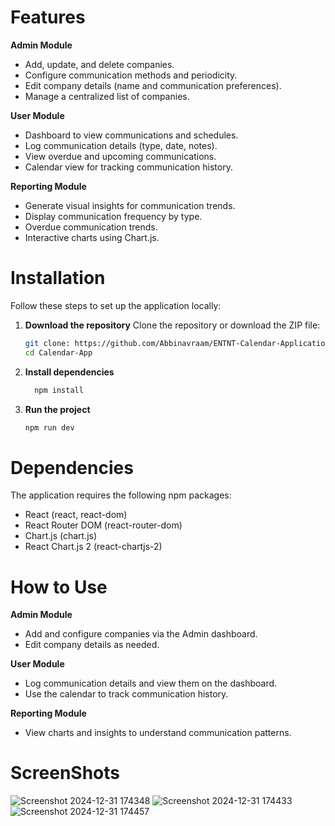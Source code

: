 

# Features
__Admin Module__

* Add, update, and delete companies.
* Configure communication methods and periodicity.
* Edit company details (name and communication preferences).
* Manage a centralized list of companies.

__User Module__
* Dashboard to view communications and schedules.
* Log communication details (type, date, notes).
* View overdue and upcoming communications.
* Calendar view for tracking communication history.

__Reporting Module__
* Generate visual insights for communication trends.
* Display communication frequency by type.
* Overdue communication trends.
* Interactive charts using Chart.js.


# Installation

Follow these steps to set up the application locally:

1. **Download the repository**
   Clone the repository or download the ZIP file:
   ```bash
   git clone: https://github.com/Abbinavraam/ENTNT-Calendar-Application-For-Communication-Tracking
   cd Calendar-App

2. **Install dependencies**
   ```bash
     npm install

3. **Run the project**
     ```bash
    npm run dev


# Dependencies
The application requires the following npm packages:
- React (react, react-dom)
- React Router DOM (react-router-dom)
- Chart.js (chart.js)
- React Chart.js 2 (react-chartjs-2)


# How to Use
__Admin Module__
* Add and configure companies via the Admin dashboard.
* Edit company details as needed.

__User Module__
* Log communication details and view them on the dashboard.
* Use the calendar to track communication history.

__Reporting Module__
* View charts and insights to understand communication patterns.


# ScreenShots
![Screenshot 2024-12-31 174348](https://github.com/user-attachments/assets/84cb6fc1-d435-4c41-86cc-b7e7877aed78)
![Screenshot 2024-12-31 174433](https://github.com/user-attachments/assets/997ce777-30e1-49b2-ba97-3fa905dcdfc3)
![Screenshot 2024-12-31 174457](https://github.com/user-attachments/assets/0507712d-ffa1-45e6-b51c-f391ed167f82)



